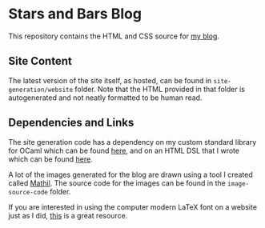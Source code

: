 # Stars and Bars Blog

This repository contains the HTML and CSS source for [my blog](https://starsandbars.aaronmanning.net).

## Site Content

The latest version of the site itself, as hosted, can be found in `site-generation/website` folder. Note that the HTML provided in that folder is autogenerated and not neatly formatted to be human read.

## Dependencies and Links

The site generation code has a dependency on my custom standard library for OCaml which can be found [here](https://github.com/aaron-jack-manning/ocaml-standard-library), and on an HTML DSL that I wrote which can be found [here](https://github.com/aaron-jack-manning/ocaml-html-dsl).

A lot of the images generated for the blog are drawn using a tool I created called [Mathil](https://github.com/aaron-jack-manning/mathil). The source code for the images can be found in the `image-source-code` folder.

If you are interested in using the computer modern LaTeX font on a website just as I did, [this](https://checkmyworking.com/cm-web-fonts/) is a great resource.
